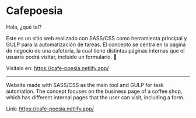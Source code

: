 # Cafepoesia


Hola, ¿qué tal? 

Este es un sitio web realizado con SASS/CSS como herramienta principal y GULP para la automatización de tareas. El concepto se centra en la página de negocio de una cafetería,
la cual tiene distintas páginas internas que el usuario podrá visitar, incluido un formulario. 🤎

Visitalo en: 
https://cafe-poesia.netlify.app/

------------------------------------------------------------------------------------------------------------------------------------------

Website made with SASS/CSS as the main tool and GULP for task automation. The concept focuses on the business page of a coffee shop,
which has different internal pages that the user can visit, including a form.

Link:
https://cafe-poesia.netlify.app/

